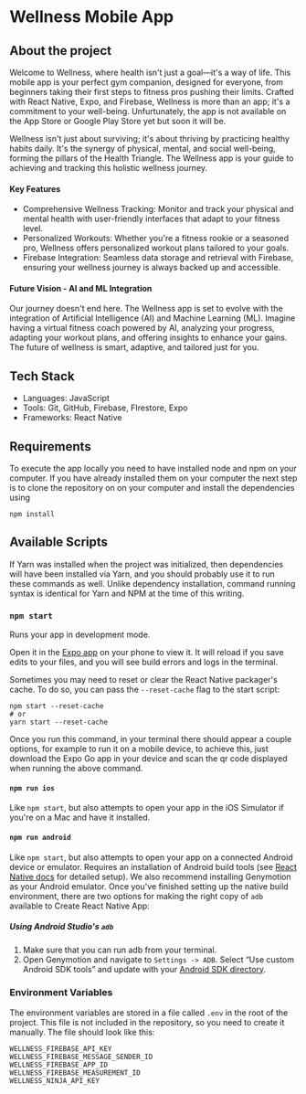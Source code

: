 # Wellness Mobile App

## About the project

Welcome to Wellness, where health isn't just a goal—it's a way of life. This mobile app is your perfect gym companion, designed for everyone, from beginners taking their first steps to fitness pros pushing their limits. Crafted with React Native, Expo, and Firebase, Wellness is more than an app; it's a commitment to your well-being. Unfurtunately, the app is not available on the App Store or Google Play Store yet but soon it will be.

Wellness isn't just about surviving; it's about thriving by practicing healthy habits daily. It's the synergy of physical, mental, and social well-being, forming the pillars of the Health Triangle. The Wellness app is your guide to achieving and tracking this holistic wellness journey.

#### Key Features

- Comprehensive Wellness Tracking: Monitor and track your physical and mental health with user-friendly interfaces that adapt to your fitness level.
- Personalized Workouts: Whether you're a fitness rookie or a seasoned pro, Wellness offers personalized workout plans tailored to your goals.
- Firebase Integration: Seamless data storage and retrieval with Firebase, ensuring your wellness journey is always backed up and accessible.

#### Future Vision - AI and ML Integration

Our journey doesn't end here. The Wellness app is set to evolve with the integration of Artificial Intelligence (AI) and Machine Learning (ML). Imagine having a virtual fitness coach powered by AI, analyzing your progress, adapting your workout plans, and offering insights to enhance your gains. The future of wellness is smart, adaptive, and tailored just for you.

## Tech Stack

- Languages: JavaScript
- Tools: Git, GitHub, Firebase, FIrestore, Expo
- Frameworks: React Native

## Requirements

To execute the app locally you need to have installed node and npm on your computer. If you have already installed them on your computer the next step is to clone the repository on on your computer and install the dependencies using

```
npm install
```

## Available Scripts

If Yarn was installed when the project was initialized, then dependencies will have been installed via Yarn, and you should probably use it to run these commands as well. Unlike dependency installation, command running syntax is identical for Yarn and NPM at the time of this writing.

### `npm start`

Runs your app in development mode.

Open it in the [Expo app](https://expo.io) on your phone to view it. It will reload if you save edits to your files, and you will see build errors and logs in the terminal.

Sometimes you may need to reset or clear the React Native packager's cache. To do so, you can pass the `--reset-cache` flag to the start script:

```
npm start --reset-cache
# or
yarn start --reset-cache
```

Once you run this command, in your terminal there should appear a couple options, for example to run it on a mobile device, to achieve this, just download the Expo Go app in your device and scan the qr code displayed when running the above command.

#### `npm run ios`

Like `npm start`, but also attempts to open your app in the iOS Simulator if you're on a Mac and have it installed.

#### `npm run android`

Like `npm start`, but also attempts to open your app on a connected Android device or emulator. Requires an installation of Android build tools (see [React Native docs](https://facebook.github.io/react-native/docs/getting-started.html) for detailed setup). We also recommend installing Genymotion as your Android emulator. Once you've finished setting up the native build environment, there are two options for making the right copy of `adb` available to Create React Native App:

##### Using Android Studio's `adb`

1. Make sure that you can run adb from your terminal.
2. Open Genymotion and navigate to `Settings -> ADB`. Select “Use custom Android SDK tools” and update with your [Android SDK directory](https://stackoverflow.com/questions/25176594/android-sdk-location).

### Environment Variables

The environment variables are stored in a file called `.env` in the root of the project. This file is not included in the repository, so you need to create it manually. The file should look like this:

```
WELLNESS_FIREBASE_API_KEY
WELLNESS_FIREBASE_MESSAGE_SENDER_ID
WELLNESS_FIREBASE_APP_ID
WELLNESS_FIREBASE_MEASUREMENT_ID
WELLNESS_NINJA_API_KEY
```
